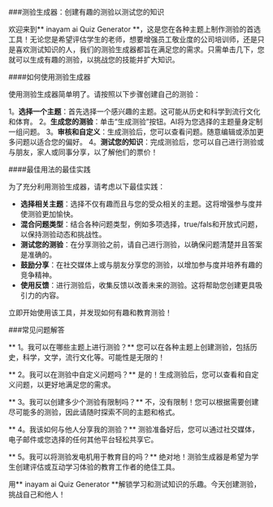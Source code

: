 ###测验生成器：创建有趣的测验以测试您的知识

欢迎来到** inayam ai Quiz Generator **，这是您在各种主题上制作测验的首选工具！无论您是希望评估学生的老师，想要增强员工敬业度的公司培训师，还是只是喜欢测试知识的人，我们的测验生成器都旨在满足您的需求。只需单击几下，您就可以生成有趣的测验，以挑战您的技能并扩大知识。

####如何使用测验生成器

使用测验生成器简单明了。请按照以下步骤创建自己的测验：

1。**选择一个主题**：首先选择一个感兴趣的主题。这可能从历史和科学到流行文化和体育。
2。**生成您的测验**：单击“生成测验”按钮。AI将为您选择的主题量身定制一组问题。
3。**审核和自定义**：生成测验后，您可以查看问题。随意编辑或添加更多问题以适合您的偏好。
4。**测试您的知识**：完成测验后，您可以自己进行测验或与朋友，家人或同事分享，以了解他们的票价！

####最佳用法的最佳实践

为了充分利用测验生成器，请考虑以下最佳实践：

-  **选择相关主题**：选择不仅有趣而且与您的受众相关的主题。这将增强参与度并使测验更加愉快。
-  **混合问题类型**：结合各种问题类型，例如多项选择，true/fals和开放式问题，以保持测验动态和挑战性。
-  **测试您的测验**：在分享测验之前，请自己进行测验，以确保问题清楚并且答案是准确的。
-  **鼓励分享**：在社交媒体上或与朋友分享您的测验，以增加参与度并培养有趣的竞争精神。
-  **使用反馈**：进行测验后，收集反馈以改善未来的测验。这将帮助您创建更具吸引力的内容。

立即开始使用该工具，并发现如何有趣和教育测验！

###常见问题解答

** 1。我可以在哪些主题上进行测验？**
您可以在各种主题上创建测验，包括历史，科学，文学，流行文化等。可能性是无限的！

** 2。我可以在测验中自定义问题吗？**
是的！生成测验后，您可以查看和自定义问题，以更好地满足您的需求。

** 3。我可以创建多少个测验有限制吗？**
不，没有限制！您可以根据需要创建尽可能多的测验，因此请随时探索不同的主题和格式。

** 4。我该如何与他人分享我的测验？**
测验准备好后，您可以通过社交媒体，电子邮件或您选择的任何其他平台轻松共享它。

** 5。我可以将测验发电机用于教育目的吗？**
绝对地！测验生成器是希望为学生创建评估或互动学习体验的教育工作者的绝佳工具。

用** inayam ai Quiz Generator **解锁学习和测试知识的乐趣。今天创建测验，挑战自己和他人！